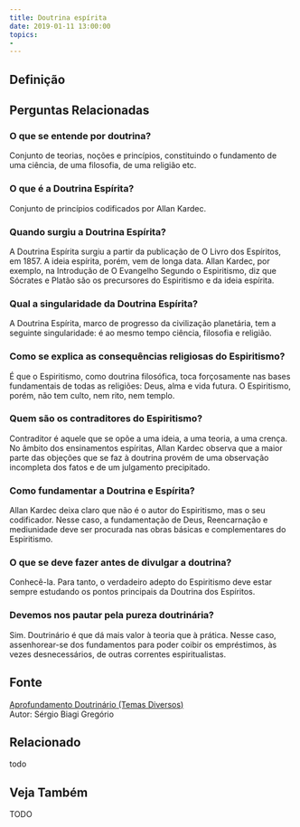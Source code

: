 ```yaml
---
title: Doutrina espírita
date: 2019-01-11 13:00:00
topics: 
- 
---
```


## Definição


## Perguntas Relacionadas

### O que se entende por doutrina?
Conjunto de teorias, noções e princípios, constituindo o fundamento de
uma ciência, de uma filosofia, de uma religião etc.

### O que é a Doutrina Espírita?
Conjunto de princípios codificados por Allan Kardec.

### Quando surgiu a Doutrina Espírita?
A Doutrina Espírita surgiu a partir da publicação de O Livro dos
Espíritos, em 1857. A ideia espírita, porém, vem de longa data. Allan
Kardec, por exemplo, na Introdução de O Evangelho Segundo o
Espiritismo, diz que Sócrates e Platão são os precursores do
Espiritismo e da ideia espírita.

### Qual a singularidade da Doutrina Espírita?
A Doutrina Espírita, marco de progresso da civilização planetária, tem a
seguinte singularidade: é ao mesmo tempo ciência, filosofia e religião.

### Como se explica as consequências religiosas do Espiritismo?
É que o Espiritismo, como doutrina filosófica, toca forçosamente nas
bases fundamentais de todas as religiões: Deus, alma e vida futura. O
Espiritismo, porém, não tem culto, nem rito, nem templo.

### Quem são os contraditores do Espiritismo?
Contraditor é aquele que se opõe a uma ideia, a uma teoria, a uma
crença. No âmbito dos ensinamentos espíritas, Allan Kardec observa que a
maior parte das objeções que se faz à doutrina provém de uma observação
incompleta dos fatos e de um julgamento precipitado.

### Como fundamentar a Doutrina e Espírita?
Allan Kardec deixa claro que não é o autor do Espiritismo, mas o seu
codificador. Nesse caso, a fundamentação de Deus, Reencarnação e
mediunidade deve ser procurada nas obras básicas e complementares do
Espiritismo.

### O que se deve fazer antes de divulgar a doutrina?
Conhecê-la. Para tanto, o verdadeiro adepto do Espiritismo deve estar
sempre estudando os pontos principais da Doutrina dos Espíritos.

### Devemos nos pautar pela pureza doutrinária?
Sim. Doutrinário é que dá mais valor à teoria que à prática. Nesse caso,
assenhorear-se dos fundamentos para poder coibir os empréstimos, às
vezes desnecessários, de outras correntes espiritualistas.

## Fonte
[Aprofundamento Doutrinário (Temas Diversos)](https://sites.google.com/view/aprofundamentodoutrinario/doutrina-espírita)  
Autor: Sérgio Biagi Gregório



## Relacionado
todo

## Veja Também
TODO


